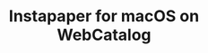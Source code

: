 ---
name: Instapaper
category: Utilities
title: Instapaper for macOS on WebCatalog
key: instapaper
fullUrl: 'https://www.instapaper.com/'
hostname: instapaper.com

---